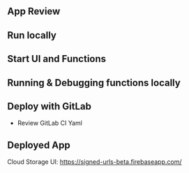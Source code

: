 ## App Review

## Run locally

## Start UI and Functions

## Running & Debugging functions locally

## Deploy with GitLab

- Review GitLab CI Yaml

## Deployed App

Cloud Storage UI: https://signed-urls-beta.firebaseapp.com/
